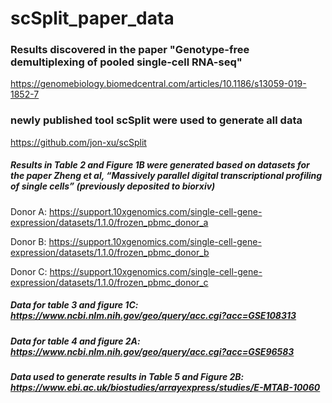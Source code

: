 # scSplit_paper_data

### Results discovered in the paper "Genotype-free demultiplexing of pooled single-cell RNA-seq"
https://genomebiology.biomedcentral.com/articles/10.1186/s13059-019-1852-7

### newly published tool scSplit were used to generate all data
https://github.com/jon-xu/scSplit


##### Results in Table 2 and Figure 1B were generated based on datasets for the paper Zheng et al, “Massively parallel digital transcriptional profiling of single cells” (previously deposited to biorxiv)
Donor A: https://support.10xgenomics.com/single-cell-gene-expression/datasets/1.1.0/frozen_pbmc_donor_a

Donor B: https://support.10xgenomics.com/single-cell-gene-expression/datasets/1.1.0/frozen_pbmc_donor_b

Donor C: https://support.10xgenomics.com/single-cell-gene-expression/datasets/1.1.0/frozen_pbmc_donor_c

##### Data for table 3 and figure 1C: https://www.ncbi.nlm.nih.gov/geo/query/acc.cgi?acc=GSE108313

##### Data for table 4 and figure 2A: https://www.ncbi.nlm.nih.gov/geo/query/acc.cgi?acc=GSE96583

##### Data used to generate results in Table 5 and Figure 2B: https://www.ebi.ac.uk/biostudies/arrayexpress/studies/E-MTAB-10060
